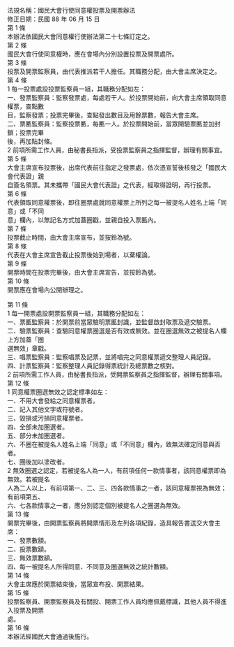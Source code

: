 法規名稱：國民大會行使同意權投票及開票辦法  
修正日期：民國 88 年 06 月 15 日  
第 1 條  
本辦法依國民大會同意權行使辦法第二十七條訂定之。  
第 2 條  
國民大會行使同意權時，應在會場內分別設置投票及開票處所。  
第 3 條  
投票及開票監察員，由代表推派若干人擔任。其職務分配，由大會主席決定之。  
第 4 條  
1 每一投票處設投票監察員一組，其職務分配如左：  
一、發票監察員：監察發票處，每處若干人。於投票開始前，向大會主席領取同意權票，查點數  
目，監察發票；投票完畢後，查點發出數目及用餘票數，報告大會主席。  
二、票匭監察員：監察投票匭，每匭一人。於投票開始前，當眾開驗票匭並加封鎖；投票完畢  
後，再加貼封條。  
2 前項所需工作人員，由秘書長指派，受投票監察員之指揮監督，辦理有關事宜。  
第 5 條  
大會主席宣布投票後，出席代表前往指定之發票處，依次憑宣誓後核發之「國民大會代表證」親  
自簽名領票。其未攜帶「國民大會代表證」之代表，經取得證明，再行投票。  
第 6 條  
代表領取同意權票後，即往圈票處就同意權票上所列之每一被提名人姓名上端「同意」或「不同  
意」欄內，以無記名方式加蓋圈戳，並親自投入票匭內。  
第 7 條  
投票截止時間，由大會主席宣布，並按鈴為號。  
第 8 條  
代表在大會主席宣告截止投票後始到場者，以棄權論。  
第 9 條  
開票時間在投票完畢後，由大會主席宣告，並按鈴為號。  
第 10 條  
開票應在會場內公開辦理之。  


第 11 條  
1 每一開票處設開票監察員一組，其職務分配如左：  
一、票匭監察員：於開票前當眾驗明票匭封識，並監督啟封取票及遞交驗票。  
二、驗票監察員：查驗同意權票圈選是否有效或無效。並在圈選無效之被提名人欄上方加蓋「圈  
選無效」章戳。  
三、唱票監察員：監察唱票及記票，並將唱完之同意權票遞交整理人員記錄。  
四、計票監察員：監察整理人員記錄得票統計及總票數之核對。  
2 前項所需工作人員，由秘書長指派，受開票監察員之指揮監督，辦理有關事項。  
第 12 條  
1 同意權票圈選無效之認定標準如左：  
一、不用大會發給之同意權票者。  
二、記入其他文字或符號者。  
三、毀損或污損同意權票者。  
四、全部未加圈選者。  
五、部分未加圈選者。  
六、不圈在被提名人姓名上端「同意」或「不同意」欄內，致無法確定同意與否者。  
七、圈後加以塗改者。  
2 無效圈選之認定，若被提名人為一人，有前項任何一款情事者，該同意權票即為無效。若被提名  
人為二人以上，有前項第一、二、三、四各款情事之一者，該同意權票視為無效；有前項第五、  
六、七各款情事之一者，應分別認定個別被提名人之圈選為無效。  
第 13 條  
開票完畢後，由開票監察員將開票情形及左列各項紀錄，造具報告書送交大會主席：  
一、發票數額。  
二、投票數額。  
三、無效票數額。  
四、每一被提名人所得同意、不同意及圈選無效之統計數額。  
第 14 條  
大會主席應於開票結束後，當眾宣布投、開票結果。  
第 15 條  
投票監察員、開票監察員及有關投、開票工作人員均應佩戴標識，其他人員不得進入投票及開票  
處。  
第 16 條  
本辦法經國民大會通過後施行。  


